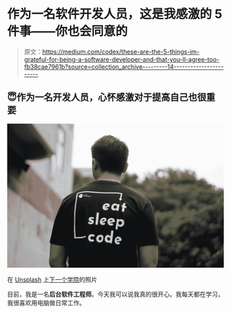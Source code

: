 # 作为一名软件开发人员，这是我感激的 5 件事——你也会同意的

> 原文：<https://medium.com/codex/these-are-the-5-things-im-grateful-for-being-a-software-developer-and-that-you-ll-agree-too-fb38cae7961b?source=collection_archive---------14----------------------->

## 😇作为一名开发人员，心怀感激对于提高自己也很重要

![](img/3c67d7287dd169b9c0f6b89bc309348d.png)

在 [Unsplash](https://unsplash.com?utm_source=medium&utm_medium=referral) 上[下一个学院](https://unsplash.com/@next_academy?utm_source=medium&utm_medium=referral)的照片

目前，我是一名**后台软件工程师**。今天我可以说我真的很开心。我每天都在学习，我很喜欢用电脑做日常工作。
